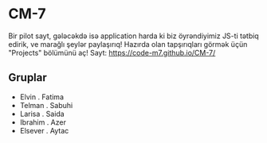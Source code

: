 # CM-7
Bir pilot sayt, gələcəkdə isə application harda ki biz öyrəndiyimiz JS-ti tətbiq edirik, ve marağlı şeylər paylaşırıq! 
Hazırda olan tapşırıqları görmək üçün "Projects" bölümünü aç!
Sayt: https://code-m7.github.io/CM-7/

## Gruplar 
- Elvin . Fatima
- Telman . Sabuhi
- Larisa . Saida
- Ibrahim . Azer
- Elsever . Aytac
